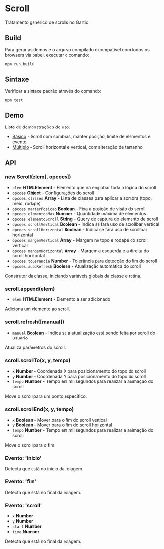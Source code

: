 # Scroll

Tratamento genérico de scrolls no Gartic

## Build

Para gerar as demos e o arquivo compilado e compatível com todos os browsers via babel,
executar o comando:
```
npm run build
```

## Sintaxe

Verificar a sintaxe padrão através do comando:
```
npm test
```
## Demo
Lista de demonstrações de uso:
- [Básico](demos/basico/) - Scroll com sombras, manter posição, limite de elementos e evento
- [Múltiplo](demos/multiplo/) - Scroll horizontal e vertical, com alteração de tamanho

## API

### new Scroll(elem[, opcoes])
- `elem` **HTMLElement** - Elemento que irá englobar toda a lógica do scroll
- `opcoes` **Object** - Configurações do scroll
- `opcoes.classes` **Array** - Lista de classes para aplicar a sombra (topo, meio, rodape)
- `opcoes.manterPosicao` **Boolean** - Fixa a posição de visão do scroll
- `opcoes.elementosMax` **Number** - Quantidade máxima de elementos
- `opcoes.elementoScroll` **String** - Query de captura do elemento de scroll
- `opcoes.scrollVertical` **Boolean** - Indica se fará uso de scrollbar vertical
- `opcoes.scrollHorizontal` **Boolean** - Indica se fará uso de scrollbar horizontal
- `opcoes.margemVertical` **Array** - Margem no topo e rodapé do scroll vertical
- `opcoes.margemHorizontal` **Array** - Margem a esquerda e a direita do scroll horizontal
- `opcoes.tolerancia` **Number** - Tolerância para detecção do fim do scroll
- `opcoes.autoRefresh` **Boolean** - Atualização automática do scroll

Construtor da classe, iniciando variáveis globais da classe e rotina.

### scroll.append(elem)
- `elem` **HTMLElement** - Elemento a ser adicionado

Adiciona um elemento ao scroll.

### scroll.refresh([manual])
- `manual` **Boolean** - Indica se a atualização está sendo feita por scroll do usuario

Atualiza parâmetros do scroll.

### scroll.scrollTo(x, y, tempo)
- `x` **Number** - Coordenada X para posicionamento do topo do scroll
- `y` **Number** - Coordenada Y para posicionamento do topo do scroll
- `tempo` **Number** - Tempo em milisegundos para realizar a animação do scroll

Move o scroll para um ponto específico.

### scroll.scrollEnd(x, y, tempo)
- `x` **Boolean** - Mover para o fim do scroll vertical
- `y` **Boolean** - Mover para o fim do scroll horizontal
- `tempo` **Number** - Tempo em milisegundos para realizar a animação do scroll

Move o scroll para o fim.

### Evento: 'inicio'

Detecta que está no inicio da rolagem

### Evento: 'fim'

Detecta que está no final da rolagem.

### Evento: 'scroll'
- `x` **Number**
- `y` **Number**
- `start` **Number**
- `time` **Number**

Detecta que está no final da rolagem.
